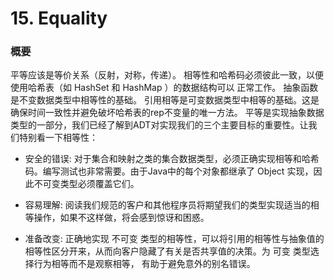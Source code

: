 # 15. Equality

### 概要
平等应该是等价关系（反射，对称，传递）。
相等性和哈希码必须彼此一致，以便使用哈希表（如 HashSet 和 HashMap ）的数据结构可以 正常工作。
抽象函数是不变数据类型中相等性的基础。
引用相等是可变数据类型中相等的基础。这是确保时间一致性并避免破坏哈希表的rep不变量的唯一方法。
平等是实现抽象数据类型的一部分，我们已经了解到ADT对实现我们的三个主要目标的重要性。让我们特别看一下相等性：

- 安全的错误: 对于集合和映射之类的集合数据类型，必须正确实现相等和哈希码。编写测试也非常需要。由于Java中的每个对象都继承了 Object 实现，因此不可变类型必须覆盖它们。

- 容易理解: 阅读我们规范的客户和其他程序员将期望我们的类型实现适当的相等操作，如果不这样做，将会感到惊讶和困惑。

- 准备改变: 正确地实现 不可变 类型的相等性，可以将引用的相等性与抽象值的相等性区分开来，从而向客户隐藏了有关是否共享值的决策。为 可变 类型选择行为相等而不是观察相等， 有助于避免意外的别名错误。